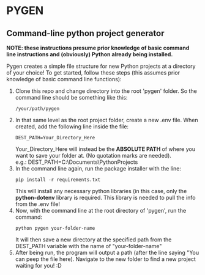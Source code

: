 <h1>PYGEN</h1>
<h2>Command-line python project generator</h2>

<strong>NOTE: these instructions presume prior knowledge of basic command line instructions and (obviously) Python already being installed.</strong>

<p>Pygen creates a simple file structure for new Python projects at a directory of your choice!
To get started, follow these steps (this assumes prior knowledge of basic command line functions):</p>
<ol>
    <li>Clone this repo and change directory into the root 'pygen' folder. So the command line should be something like this:<pre><code>/your/path/pygen</code></pre></li>
    <li>In that same level as the root project folder, create a new .env file. When created, add the following line inside the file: <pre><code>DEST_PATH=Your_Directory_Here</code></pre>
    <div>Your_Directory_Here will instead be the <strong>ABSOLUTE PATH</strong> of where you want to save your folder at. (No quotation marks are needed).</div>
    <div>e.g.: DEST_PATH=C:\Documents\PythonProjects</div>
    </li>
    <li>In the command line again, run the package installer with the line:<pre><code>pip install -r requirements.txt</code></pre>This will install any necessary python libraries (in this case, only the <strong>python-dotenv</strong> library is required. This library is needed to pull the info from the .env file!</li>
    <li>Now, with the command line at the root directory of 'pygen', run the command: <pre><code>python pygen your-folder-name</code></pre> It will then save a new directory at the specified path from the DEST_PATH variable with the name of "your-folder-name"</li>
    <li>After being run, the program will output a path (after the line saying "You can peep the file here). Navigate to the new folder to find a new project waiting for you! :D</li>
</ol>

